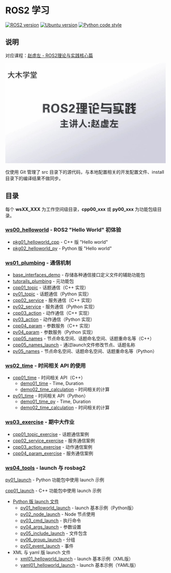 # ROS2 学习

[![ROS2 version](https://img.shields.io/badge/ROS2-humble-blue)](https://docs.ros.org/en/humble/index.html)
[![Ubuntu version](https://img.shields.io/static/v1?label=Ubuntu&message=22.04&color=e95420)](https://releases.ubuntu.com/22.04/)
[![Python code style](https://img.shields.io/badge/code%20style-black-000000.svg)](https://github.com/psf/black)

## 说明

对应课程：[赵虚左 - ROS2理论与实践核心篇](https://space.bilibili.com/1101432368/channel/collectiondetail?sid=700208)

![课程封面](resources/images/course_cover.jpg)

仅使用 Git 管理了 src 目录下的源代码，与本地配置相关的开发配置文件、install 目录下的编译结果不做同步。

## 目录

每个 **wsXX_XXX** 为工作空间级目录，**cpp00_xxx** 或 **py00_xxx** 为功能包级目录。

### [ws00_helloworld](ws00_helloworld/) - ROS2 "Hello World" 初体验

- [pkg01_helloworld_cpp](ws00_helloworld/src/pkg01_helloworld_cpp/) - C++ 版 "Hello world"
- [pkg02_helloworld_py](ws00_helloworld/src/pkg02_helloworld_py/) - Python 版 "Hello world"

### [ws01_plumbing](ws01_plumbing/) - 通信机制

- [base_interfaces_demo](ws01_plumbing/src/base_interfaces_demo/) - 存储各种通信接口定义文件的辅助功能包
- [tutorails_plumbing](ws01_plumbing/src/tutorails_plumbing/) - 元功能包
- [cpp01_topic](ws01_plumbing/src/cpp01_topic/) - 话题通信（C++ 实现）
- [py01_topic](ws01_plumbing/src/py01_topic/) - 话题通信（Python 实现）
- [cpp02_service](ws01_plumbing/src/cpp02_service/) - 服务通信（C++ 实现）
- [py02_service](ws01_plumbing/src/py02_service/) - 服务通信（Python 实现）
- [cpp03_action](ws01_plumbing/src/cpp03_action/) - 动作通信（C++ 实现）
- [py03_action](ws01_plumbing/src/py03_action) - 动作通信（Python 实现）
- [cpp04_param](ws01_plumbing/src/cpp04_param/) - 参数服务（C++ 实现）
- [py04_param](ws01_plumbing/src/py04_param/) - 参数服务（Python 实现）
- [cpp05_names](ws01_plumbing/src/cpp05_names/) - 节点命名空间、话题命名空间、话题重命名等（C++）
- [cpp05_names_launch](ws01_plumbing/src/cpp05_names/launch/) - 通过launch文件修改节点、话题名称
- [py05_names](ws01_plumbing/src/py05_names/) - 节点命名空间、话题命名空间、话题重命名等（Python）

### [ws02_time](ws02_time/) - 时间相关 API 的使用

- [cpp01_time](ws02_time/src/cpp01_time) - 时间相关 API（C++）
  - [demo01_time](ws02_time/src/cpp01_time/src/demo01_time.cpp) - Time, Duration
  - [demo02_time_calculation](ws02_time/src/cpp01_time/src/demo02_time_calculation.cpp) - 时间相关的计算
- [py01_time](ws02_time/src/py01_time) - 时间相关 API（Python）
  - [demo01_time_py](ws02_time/src/py01_time/py01_time/demo01_time_py.py) - Time, Duration
  - [demo02_time_calculation](ws02_time/src/py01_time/py01_time/demo02_time_calculation.py) - 时间相关的计算

### [ws03_exercise](ws03_exercise/) - 期中大作业

- [cpp01_topic_exercise](ws03_exercise/src/cpp01_topic_exercise/) - 话题通信案例
- [cpp02_service_exercise](ws03_exercise/src/cpp02_service_exercise/) - 服务通信案例
- [cpp03_action_exercise](ws03_exercise/src/cpp03_action_exercise/) - 动作通信案例
- [cpp04_param_exercise](ws03_exercise/src/cpp04_param_exercise/) - 服务通信案例

### [ws04_tools](ws04_tools/) - launch 与 rosbag2

[py01_launch](ws04_tools/src/py01_launch) - Python 功能包中使用 launch 示例

[cpp01_launch](ws04_tools/src/cpp01_launch) - C++ 功能包中使用 launch 示例

- [Python 版 launch 文件](ws04_tools/src/cpp01_launch/launch/py)
  - [py01_helloworld_launch](ws04_tools/src/cpp01_launch/launch/py/py01_helloworld_launch.py) - launch 基本示例（Python版）
  - [py02_node_launch](ws04_tools/src/cpp01_launch/launch/py/py02_node_launch.py) - Node 节点使用
  - [py03_cmd_launch](ws04_tools/src/cpp01_launch/launch/py/py03_cmd_launch.py) - 执行命令
  - [py04_args_launch](ws04_tools/src/cpp01_launch/launch/py/py04_args_launch.py) - 参数设置
  - [py05_include_launch](ws04_tools/src/cpp01_launch/launch/py/py05_include_launch.py) - 文件包含
  - [py06_group_launch](ws04_tools/src/cpp01_launch/launch/py/py06_group_launch.py) - 分组
  - [py07_event_launch](ws04_tools/src/cpp01_launch/launch/py/py07_event_launch.py) - 事件
- XML 与 yaml 版 launch 文件
  - [xml01_helloworld_launch](ws04_tools/src/cpp01_launch/launch/xml/xml01_helloworld_launch.xml) - launch 基本示例（XML版）
  - [yaml01_helloworld_launch](ws04_tools/src/cpp01_launch/launch/yaml/yaml01_helloworld_launch.yaml) - launch 基本示例（YAML版）
